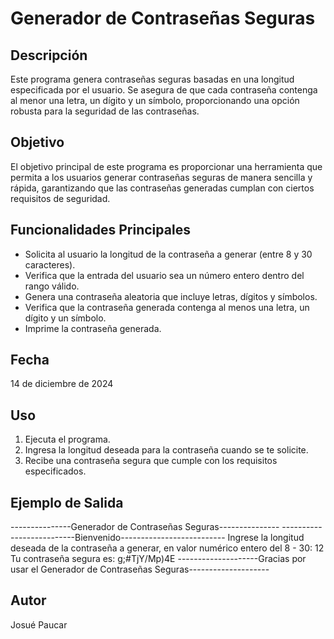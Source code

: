 # Generador de Contraseñas Seguras

## Descripción 
Este programa genera contraseñas seguras basadas en una longitud especificada por el usuario.
Se asegura de que cada contraseña contenga al menor una letra, un dígito y un símbolo,
proporcionando una opción robusta para la seguridad de las contraseñas.

## Objetivo
El objetivo principal de este programa es proporcionar una herramienta que permita a los usuarios
generar contraseñas seguras de manera sencilla y rápida, garantizando que las contraseñas generadas
cumplan con ciertos requisitos de seguridad.

## Funcionalidades Principales
- Solicita al usuario la longitud de la contraseña a generar (entre 8 y 30 caracteres).
- Verifica que la entrada del usuario sea un número entero dentro del rango válido.
- Genera una contraseña aleatoria que incluye letras, dígitos y símbolos.
- Verifica que la contraseña generada contenga al menos una letra, un dígito y un símbolo.
- Imprime la contraseña generada.

## Fecha
14 de diciembre de 2024

## Uso 
1. Ejecuta el programa.
2. Ingresa la longitud deseada para la contraseña cuando se te solicite.
3. Recibe una contraseña segura que cumple con los requisitos especificados.

## Ejemplo de Salida 
---------------Generador de Contraseñas Seguras---------------
--------------------------Bienvenido--------------------------
Ingrese la longitud deseada de la contraseña a generar, en valor numérico entero del 8 - 30: 12
Tu contraseña segura es: g;#TjY/Mp)4E
--------------------Gracias por usar el Generador de Contraseñas Seguras--------------------

## Autor 
Josué Paucar 
